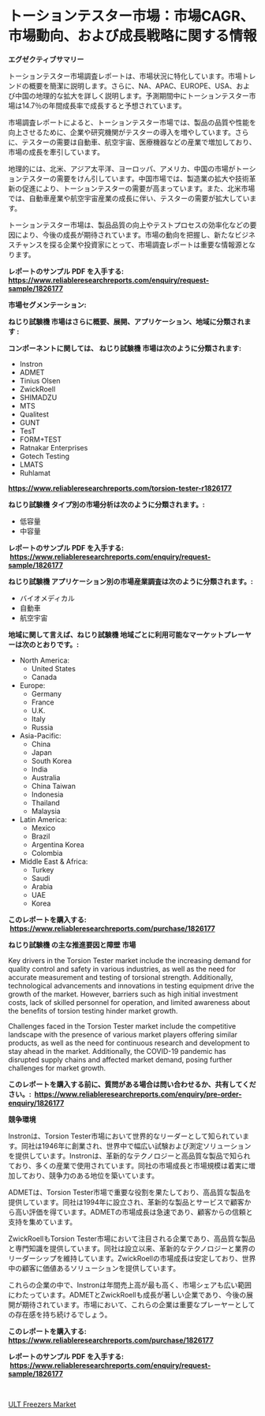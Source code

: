<p><h1>トーションテスター市場：市場CAGR、市場動向、および成長戦略に関する情報</h1></p><p><strong>エグゼクティブサマリー</strong></p>
<p><p>トーションテスター市場調査レポートは、市場状況に特化しています。市場トレンドの概要を簡潔に説明します。さらに、NA、APAC、EUROPE、USA、および中国の地理的な拡大を詳しく説明します。予測期間中にトーションテスター市場は14.7％の年間成長率で成長すると予想されています。</p><p>市場調査レポートによると、トーションテスター市場では、製品の品質や性能を向上させるために、企業や研究機関がテスターの導入を増やしています。さらに、テスターの需要は自動車、航空宇宙、医療機器などの産業で増加しており、市場の成長を牽引しています。</p><p>地理的には、北米、アジア太平洋、ヨーロッパ、アメリカ、中国の市場がトーションテスターの需要をけん引しています。中国市場では、製造業の拡大や技術革新の促進により、トーションテスターの需要が高まっています。また、北米市場では、自動車産業や航空宇宙産業の成長に伴い、テスターの需要が拡大しています。</p><p>トーションテスター市場は、製品品質の向上やテストプロセスの効率化などの要因により、今後の成長が期待されています。市場の動向を把握し、新たなビジネスチャンスを探る企業や投資家にとって、市場調査レポートは重要な情報源となります。</p></p>
<p><strong>レポートのサンプル PDF を入手する: <a href="https://www.reliableresearchreports.com/enquiry/request-sample/1826177">https://www.reliableresearchreports.com/enquiry/request-sample/1826177</a></strong></p>
<p><strong>市場セグメンテーション:</strong></p>
<p><strong> ねじり試験機 市場はさらに概要、展開、アプリケーション、地域に分類されます :</strong></p>
<p><strong>コンポーネントに関しては、 ねじり試験機 市場は次のように分類されます: &nbsp;</strong></p>
<p><ul><li>Instron</li><li>ADMET</li><li>Tinius Olsen</li><li>ZwickRoell</li><li>SHIMADZU</li><li>MTS</li><li>Qualitest</li><li>GUNT</li><li>TesT</li><li>FORM+TEST</li><li>Ratnakar Enterprises</li><li>Gotech Testing</li><li>LMATS</li><li>Ruhlamat</li></ul></p>
<p><strong><a href="https://www.reliableresearchreports.com/torsion-tester-r1826177">https://www.reliableresearchreports.com/torsion-tester-r1826177</a></strong></p>
<p><strong> ねじり試験機 タイプ別の市場分析は次のように分類されます。:</strong></p>
<p><ul><li>低容量</li><li>中容量</li></ul></p>
<p><strong>レポートのサンプル PDF を入手する: &nbsp;<a href="https://www.reliableresearchreports.com/enquiry/request-sample/1826177">https://www.reliableresearchreports.com/enquiry/request-sample/1826177</a></strong></p>
<p><strong> ねじり試験機 アプリケーション別の市場産業調査は次のように分類されます。:</strong></p>
<p><ul><li>バイオメディカル</li><li>自動車</li><li>航空宇宙</li></ul></p>
<p><strong>地域に関して言えば、ねじり試験機 地域ごとに利用可能なマーケットプレーヤーは次のとおりです。:</strong></p>
<p><ul>
    <li>
        North America:
        <ul>
            <li>United States</li>
            <li>Canada</li>
        </ul>
    </li>
    <li>
        Europe:
        <ul>
            <li>Germany</li>
            <li>France</li>
            <li>U.K.</li>
            <li>Italy</li>
            <li>Russia</li>
        </ul>
    </li>
    <li>
        Asia-Pacific:
        <ul>
            <li>China</li>
            <li>Japan</li>
            <li>South Korea</li>
            <li>India</li>
            <li>Australia</li>
            <li>China Taiwan</li>
            <li>Indonesia</li>
            <li>Thailand</li>
            <li>Malaysia</li>
        </ul>
    </li>
    <li>
        Latin America:
        <ul>
            <li>Mexico</li>
            <li>Brazil</li>
            <li>Argentina Korea</li>
            <li>Colombia</li>
        </ul>
    </li>
    <li>
        Middle East & Africa:
        <ul>
            <li>Turkey</li>
            <li>Saudi</li>
            <li>Arabia</li>
            <li>UAE</li>
            <li>Korea</li>
        </ul>
    </li>
    </ul></p>
<p><strong>このレポートを購入する: &nbsp;<a href="https://www.reliableresearchreports.com/purchase/1826177">https://www.reliableresearchreports.com/purchase/1826177</a></strong></p>
<p><strong>ねじり試験機 の主な推進要因と障壁 市場</strong></p>
<p><p>Key drivers in the Torsion Tester market include the increasing demand for quality control and safety in various industries, as well as the need for accurate measurement and testing of torsional strength. Additionally, technological advancements and innovations in testing equipment drive the growth of the market. However, barriers such as high initial investment costs, lack of skilled personnel for operation, and limited awareness about the benefits of torsion testing hinder market growth.</p><p>Challenges faced in the Torsion Tester market include the competitive landscape with the presence of various market players offering similar products, as well as the need for continuous research and development to stay ahead in the market. Additionally, the COVID-19 pandemic has disrupted supply chains and affected market demand, posing further challenges for market growth.</p></p>
<p><strong>このレポートを購入する前に、質問がある場合は問い合わせるか、共有してください。:&nbsp; <a href="https://www.reliableresearchreports.com/enquiry/pre-order-enquiry/1826177">https://www.reliableresearchreports.com/enquiry/pre-order-enquiry/1826177</a></strong></p>
<p><strong>競争環境</strong></p>
<p><p>Instronは、Torsion Tester市場において世界的なリーダーとして知られています。同社は1946年に創業され、世界中で幅広い試験および測定ソリューションを提供しています。Instronは、革新的なテクノロジーと高品質な製品で知られており、多くの産業で使用されています。同社の市場成長と市場規模は着実に増加しており、競争力のある地位を築いています。</p><p>ADMETは、Torsion Tester市場で重要な役割を果たしており、高品質な製品を提供しています。同社は1994年に設立され、革新的な製品とサービスで顧客から高い評価を得ています。ADMETの市場成長は急速であり、顧客からの信頼と支持を集めています。</p><p>ZwickRoellもTorsion Tester市場において注目される企業であり、高品質な製品と専門知識を提供しています。同社は設立以来、革新的なテクノロジーと業界のリーダーシップを維持しています。ZwickRoellの市場成長は安定しており、世界中の顧客に価値あるソリューションを提供しています。</p><p>これらの企業の中で、Instronは年間売上高が最も高く、市場シェアも広い範囲にわたっています。ADMETとZwickRoellも成長が著しい企業であり、今後の展開が期待されています。市場において、これらの企業は重要なプレーヤーとしての存在感を持ち続けるでしょう。</p></p>
<p><strong>このレポートを購入する: &nbsp; <a href="https://www.reliableresearchreports.com/purchase/1826177">https://www.reliableresearchreports.com/purchase/1826177</a></strong></p>
<p><strong>レポートのサンプル PDF を入手する: &nbsp;<a href="https://www.reliableresearchreports.com/enquiry/request-sample/1826177">https://www.reliableresearchreports.com/enquiry/request-sample/1826177</a></strong><strong></strong></p>
<p>&nbsp;</p>
<p><p><a href="https://github.com/AKSHATREPORTPRIME/Market-Research-Report-List-4/blob/main/ult-freezers-market.md">ULT Freezers Market</a></p></p>
